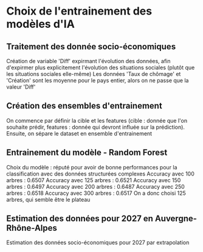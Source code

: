 # Choix de l'entrainement des modèles d'IA
## Traitement des donnée socio-économiques
Création de variable 'Diff' expirmant l'évolution des données, afin d'expirmer plus explicitement l'évolution des situations sociales (plutôt que les situations sociales elle-même)
Les données 'Taux de chômage' et 'Création' sont les moyenne pour le pays entier, alors on ne passe que la valeur 'Diff'

## Création des ensembles d'entrainement
On commence par définir la cible et les features (cible : donnée que l'on souhaite prédir, features : donnée qui devront influée sur la prédiction).
Ensuite, on sépare le dataset en ensemble d'entrainement

## Entrainement du modèle - Random Forest
Choix du modèle : réputé pour avoir de bonne performances pour la classification avec des données structurées complexes
Accuracy avec 100 arbres : 0.6507
Accuracy avec 125 arbres : 0.6521
Accuracy avec 150 arbres : 0.6497
Accuracy avec 200 arbres : 0.6487
Accuracy avec 250 arbres : 0.6518
Accuracy avec 300 arbres : 0.6517
On a donc choisi 125 arbres, qui semble être le plateau

## Estimation des données pour 2027 en Auvergne-Rhône-Alpes
Estimation des données socio-économiques pour 2027 par extrapolation